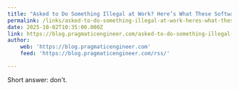 ```yaml
---
title: "Asked to Do Something Illegal at Work? Here’s What These Software Engineers Did"
permalink: /links/asked-to-do-something-illegal-at-work-heres-what-these-software-engineers-did/index.html
date: 2025-10-02T10:35:00.000Z
link: https://blog.pragmaticengineer.com/asked-to-do-something-illegal-at-work/
author:
    web: 'https://blog.pragmaticengineer.com'
    feed: 'https://blog.pragmaticengineer.com/rss/'

---
```


Short answer: don't.